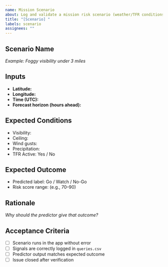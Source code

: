 ```yaml
---
name: Mission Scenario
about: Log and validate a mission risk scenario (weather/TFR conditions)
title: "[Scenario] "
labels: scenario
assignees: ""
---
```


## Scenario Name
_Example: Foggy visibility under 3 miles_

## Inputs
- **Latitude:** 
- **Longitude:** 
- **Time (UTC):** 
- **Forecast horizon (hours ahead):** 

## Expected Conditions
- Visibility: 
- Ceiling: 
- Wind gusts: 
- Precipitation: 
- TFR Active: Yes / No  

## Expected Outcome
- Predicted label: Go / Watch / No-Go
- Risk score range: (e.g., 70–90)

## Rationale
_Why should the predictor give that outcome?_

## Acceptance Criteria
- [ ] Scenario runs in the app without error
- [ ] Signals are correctly logged in `queries.csv`
- [ ] Predictor output matches expected outcome
- [ ] Issue closed after verification
